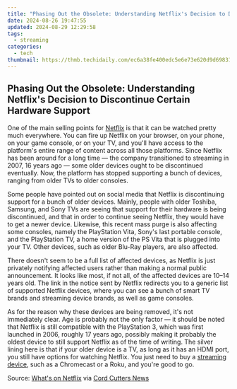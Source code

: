 ```yaml
---
title: "Phasing Out the Obsolete: Understanding Netflix's Decision to Discontinue Certain Hardware Support"
date: 2024-08-26 19:47:55
updated: 2024-08-29 12:29:58
tags:
  - streaming
categories:
  - tech
thumbnail: https://thmb.techidaily.com/ec6a38fe400edc5e6e73e620d9d698315f5baa3de84f78ea466db32363417497.jpg
---
```


## Phasing Out the Obsolete: Understanding Netflix's Decision to Discontinue Certain Hardware Support

One of the main selling points for [Netflix](https://instagram-videos.techidaily.com/updated-2024-approved-crafting-compelling-videos-the-instagram-editors-playbook/) is that it can be watched pretty much everywhere. You can fire up Netflix on your browser, on your phone, on your game console, or on your TV, and you'll have access to the platform's entire range of content across all those platforms. Since Netflix has been around for a long time — the company transitioned to streaming in 2007, 16 years ago — some older devices ought to be discontinued eventually. Now, the platform has stopped supporting a bunch of devices, ranging from older TVs to older consoles.

 Some people have pointed out on social media that Netflix is discontinuing support for a bunch of older devices. Mainly, people with older Toshiba, Samsung, and Sony TVs are seeing that support for their hardware is being discontinued, and that in order to continue seeing Netflix, they would have to get a newer device. Likewise, this recent mass purge is also affecting some consoles, namely the PlayStation Vita, Sony's last portable console, and the PlayStation TV, a home version of the PS Vita that is plugged into your TV. Other devices, such as older Blu-Ray players, are also affected.

 There doesn't seem to be a full list of affected devices, as Netflix is just privately notifying affected users rather than making a normal public announcement. It looks like most, if not all, of the affected devices are 10–14 years old. The link in the notice sent by Netflix redirects you to a generic list of supported Netflix devices, where you can see a bunch of smart TV brands and streaming device brands, as well as game consoles.

 As for the reason why these devices are being removed, it's not immediately clear. Age is probably not the only factor — it should be noted that Netflix is still compatible with the PlayStation 3, which was first launched in 2006, roughly 17 years ago, possibly making it probably the oldest device to still support Netflix as of the time of writing. The silver lining here is that if your older device is a TV, as long as it has an HDMI port, you still have options for watching Netflix. You just need to buy a [streaming device](https://facebook-video-share.techidaily.com/updated-prime-selection-of-screen-capture-software-for-gaming/), such as a Chromecast or a Roku, and you're good to go.

 Source: [What's on Netflix](https://www.whats-on-netflix.com/news/netflix-discontinues-support-for-more-older-devices-on-october-16th/) via [Cord Cutters News](https://cordcuttersnews.com/netflix-is-ending-support-for-some-older-blu-ray-players-game-systems-smart-tvs-more/)

<ins class="adsbygoogle"
     style="display:block"
     data-ad-format="autorelaxed"
     data-ad-client="ca-pub-7571918770474297"
     data-ad-slot="1223367746"></ins>



<ins class="adsbygoogle"
     style="display:block"
     data-ad-client="ca-pub-7571918770474297"
     data-ad-slot="8358498916"
     data-ad-format="auto"
     data-full-width-responsive="true"></ins>

